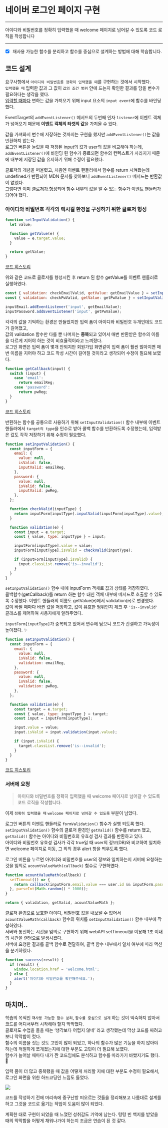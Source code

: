 # 네이버 로그인 페이지 구현

---

아이디와 비밀번호를 정확히 입력했을 때 welcome 페이지로 넘어갈 수 있도록 코드 로직을 작성합니다

---

- [x] 재사용 가능한 함수를 분리하고 함수를 중심으로 설계하는 방법에 대해 학습합니다.

## 코드 설계

요구사항에서 `아이디와 비밀번호를 정확히 입력했을 때`를 구현하는 것에서 시작했다.  
`입력했을 때` 입력한 값과 그 값이 `값의 조건 범위` 안에 드는지 확인한 결과를 담을 변수가 필요하다는 생각을 했다.  
<u>입력할 때마다</u> 변하는 값을 가져오기 위해 input 요소의 `input event`에 함수를 바인딩했다.

EventTarget의 `addEventListener()` 메서드의 두번째 인자 `listener`에 이벤트 객체가 넘어오기 때문에 **이벤트 객체의 타겟의 값**을 가져올 수 있다.

값을 가져와서 변수에 저장하는 것까지는 구현을 했지만 `addEventListener()`는 값을 반환하지 않는다.  
로그인 버튼을 눌렀을 때 저장된 input의 값과 user의 값을 비교해야 하는데, `addEventListener()`에 바인딩 된 함수가 종료되면 함수의 컨텍스트가 사라지기 때문에 내부에 저장된 값을 유지하기 위해 수정이 필요했다.

클로저의 개념을 떠올렸고, 처음엔 이벤트 핸들러에서 함수를 return 시켜봤는데 undefined가 반환되어 MDN 문서를 찾아보니 `addEventListener()` 메서드는 반환값이 없었다.  
그렇다면 이미 <u>클로저가 형성</u>되어 함수 내부의 값을 알 수 있는 함수가 이벤트 핸들러가 되어야 했다.

### 아이디와 비밀번호 각각의 렉시컬 환경을 구성하기 위한 클로저 형성

```javascript
function setInputValidation() {
  let value;

  function getValue(e) {
    value = e.target.value;
  }

  return getValue;
}
```

[코드 히스토리](https://github.com/bohyemian/js-homework/blob/2be872611f0b74d2aa907c933c22b737b7c1a571/mission02/js/main.js)

위와 같은 코드로 클로저를 형성시킨 후 return 된 함수 getValue를 이벤트 핸들러로 실행하였다.

```javascript
const { validation: checkEmailValid, getValue: getEmailValue } = setInputValidation();
const { validation: checkPwValid, getValue: getPwValue } = setInputValidation();

inputEmail.addEventListener('input', getEmailValue);
inputPassword.addEventListener('input', getPwValue);
```

각각의 값을 기억하는 환경은 만들었지만 입력 폼이 아이디와 비밀번호 두개인데도 코드가 길어졌고,  
값의 validation 함수만 다를 뿐 나머지는 **중복**되고 있어서 매번 반환받은 함수의 이름을 다르게 지어야 하는 것이 비효율적이라고 느껴졌다.  
로그인 화면은 입력 폼이 몇개 안되지만 회원가입 화면같이 입력 폼이 훨씬 많아지면 매번 이름을 지어야 하고 코드 작성 시간이 길어질 것이라고 생각되어 수정이 필요해 보였다.

```javascript
function getCallback(input) {
  switch (input) {
    case 'email':
      return emailReg;
    case 'password':
      return pwReg;
  }
}
```

[코드 히스토리](https://github.com/bohyemian/js-homework/commit/fb382a16e074edb68bcad138a19a5731fe7dd4da)

반환하는 함수를 공통으로 사용하기 위해 `setInputValidation()` 함수 내부에 이벤트 핸들러에서 `target의 type`을 인수로 받아 콜백 함수를 반환하도록 수정했는데, 입력받은 값도 각각 저장하기 위해 수정이 필요했다.

```javascript
function setInputValidation() {
  const inputForm = {
    email: {
      value: null,
      isValid: false,
      inputValid: emailReg,
    },
    password: {
      value: null,
      isValid: false,
      inputValid: pwReg,
    },
  };

  function checkValid(inputType) {
    return inputForm[inputType].inputValid(inputForm[inputType].value);
  }

  function validation(e) {
    const input = e.target;
    const { value, type: inputType } = input;

    inputForm[inputType].value = value;
    inputForm[inputType].isValid = checkValid(inputType);

    if (inputForm[inputType].isValid) {
      input.classList.remove('is--invalid');
    }
  }
}
```

`setInputValidation()` 함수 내에 inputForm 객체로 값과 상태를 저장하였다.  
콜백함수(getCallback)를 return 하는 함수 대신 객체 내부에 메서드로 호출할 수 있도록 수정했다. 이벤트 핸들러의 이름도 getValue(e)에서 validation(e)로 변경했다.  
값이 바뀔 때마다 바뀐 값을 저장하고, 값이 유효한 범위인지 체크 후 `'is--invalid'` 클래스를 제어하여 사용자에게 알려주었다.

`inputForm[inputType]`가 중복되고 있어서 변수에 담으니 코드가 간결하고 가독성이 높아졌다. ✨

```javascript
function setInputValidation() {
  const inputForm = {
    email: {
      value: null,
      isValid: false,
      validation: emailReg,
    },
    password: {
      value: null,
      isValid: false,
      validation: pwReg,
    },
  };

  function validation(e) {
    const target = e.target;
    const { value, type: inputType } = target;
    const input = inputForm[inputType];

    input.value = value;
    input.isValid = input.validation(input.value);

    if (input.isValid) {
      target.classList.remove('is--invalid');
    }
  }
}
```

[코드 히스토리](https://github.com/bohyemian/js-homework/blob/030a046be1930b676cd4576b0e19c857ff752c65/mission02/js/main.js)

### 서버에 요청

> 아이디와 비밀번호를 정확히 입력했을 때 welcome 페이지로 넘어갈 수 있도록 코드 로직을 작성합니다.

이제 `정확히 입력했을 때` `welcome 페이지로 넘어갈 수 있도록` 부분이 남았다.

로그인 버튼의 이벤트 핸들러로 `formValidation()` 함수가 실행 되도록 했다.  
`setInputValidation()` 함수의 클로저 환경인 `getValid()` 함수를 return 했고, `getValid()` 함수는 아이디와 비밀번호의 유효성 검사 결과를 반환하고 있다.  
아이디와 비밀번호 유효성 검사가 각각 true일 때 user의 정보(DB)와 비교하여 일치하면 welcome 페이지로 이동, 그 외의 경우 alert 창을 띄우도록 했다.

로그인 버튼을 누르면 아이디와 비밀번호를 user의 정보와 일치하는지 서버에 요청하는 것을 임의로 `acountValueMath(callback)` 함수로 구현하였다.

```javascript
function acountValueMath(callback) {
  setTimeout(() => {
    return callback(inputForm.email.value === user.id && inputForm.password.value === user.pw);
  }, parseInt(Math.random() * 1000));
}

return { validation, getValid, acountValueMath };
```

클로저 환경으로 보호한 아이디, 비밀번호 값을 내보낼 수 없어서 `acountValueMath(callback)` 함수의 위치를 `setInputValidation()` 함수 내부에 작성하였다.  
서버와 통신하는 시간을 임의로 구현하기 위해 webAPI setTimeout을 이용해 1초 이내의 시간을 랜덤으로 발생시켰다.  
서버에 요청한 결과를 콜백 함수로 전달하여, 콜백 함수 내부에서 일치 여부에 따라 액션을 분기하였다.

```javascript
function success(result) {
  if (result) {
    window.location.href = 'welcome.html';
  } else {
    alert('아이디와 비밀번호를 확인해주세요.');
  }
}
```

## 마치며..

학습의 목적인 `재사용 가능한 함수 분리`, `함수를 중심으로 설계` 하는 것이 익숙하지 않아서 코드를 어디서부터 시작해야 할지 막막했다.  
클로저도 수업을 들을 때는 ‘생각보다 어렵지 않네’ 라고 생각했는데 막상 코드를 짜려고 보니 막막함이 컸다.  
함수의 이름을 짓는 것도 고민이 많이 되었고, 하나의 함수가 많은 기능을 하지 않아야 하는데 적절하게 쪼개졌는지에 대한 부분도 고민이 더 필요해 보였다.  
함수가 늘어날 때마다 내가 짠 코드임에도 분석하고 함수를 따라가기 바빴지기도 했다. 🥹

입력 폼이 더 많고 중복됐을 때 값을 어떻게 처리할 지에 대한 부분도 수정이 필요해서, 로그인 화면을 위한 하드코딩인 느낌도 들었다.

<img src="https://bohyemian.github.io/js-homework/mission02/README/misson2.jpg">

코드를 작성하기 전에 머리속에 중구난방 떠오르는 것들을 정리해보고 나름대로 설계를 하고 그것을 코드로 옮기는 작업이 도움이 많이 되었다.

계획한 대로 구현이 되었을 때 느꼈던 성취감도 기억에 남는다. 텅텅 빈 백지를 받았을 때의 막막함을 어떻게 채워나가야 하는지 조금은 연습이 된 것 같다.

